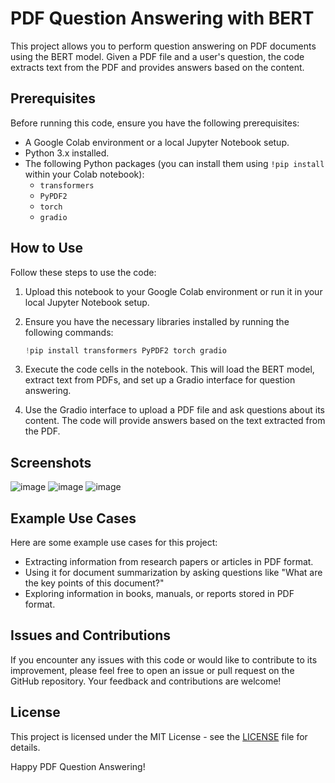# PDF Question Answering with BERT

This project allows you to perform question answering on PDF documents using the BERT model. Given a PDF file and a user's question, the code extracts text from the PDF and provides answers based on the content.

## Prerequisites

Before running this code, ensure you have the following prerequisites:

- A Google Colab environment or a local Jupyter Notebook setup.
- Python 3.x installed.
- The following Python packages (you can install them using `!pip install` within your Colab notebook):
  - `transformers`
  - `PyPDF2`
  - `torch`
  - `gradio`

## How to Use

Follow these steps to use the code:

1. Upload this notebook to your Google Colab environment or run it in your local Jupyter Notebook setup.

2. Ensure you have the necessary libraries installed by running the following commands:

   ```python
   !pip install transformers PyPDF2 torch gradio
3. Execute the code cells in the notebook. This will load the BERT model, extract text from PDFs, and set up a Gradio interface for question answering.

4. Use the Gradio interface to upload a PDF file and ask questions about its content. The code will provide answers based on the text extracted from the PDF.

## Screenshots
![image](https://github.com/SubhScripter/PDF-Q-A-BERT/assets/142106447/62fa8c6d-e8fa-470a-a0a8-af2fb51e3952)
![image](https://github.com/SubhScripter/PDF-Q-A-BERT/assets/142106447/8b8f91a5-cd9a-4820-8788-29e6d4f5d619)
![image](https://github.com/SubhScripter/PDF-Q-A-BERT/assets/142106447/74ae383a-ec89-47a2-b088-5869f4f85b09)

## Example Use Cases

Here are some example use cases for this project:
- Extracting information from research papers or articles in PDF format.
- Using it for document summarization by asking questions like "What are the key points of this document?"
- Exploring information in books, manuals, or reports stored in PDF format.

## Issues and Contributions

If you encounter any issues with this code or would like to contribute to its improvement, please feel free to open an issue or pull request on the GitHub repository. Your feedback and contributions are welcome!

## License

This project is licensed under the MIT License - see the [LICENSE](LICENSE) file for details.

Happy PDF Question Answering!
